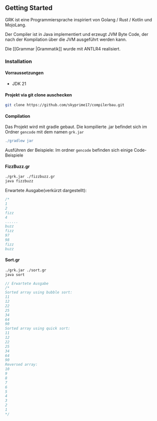 ## Getting Started

GRK ist eine Programmiersprache inspiriert von Golang / Rust / Kotlin und MojoLang.

Der Compiler ist in Java implementiert und erzeugt JVM Byte Code, der nach der Kompilation über die JVM ausgeführt werden kann. 

Die [[Grammar |Grammatik]] wurde mit ANTLR4 realisiert.
### Installation

#### Vorraussetzungen
- JDK 21

#### Projekt via git clone auschecken
```sh
git clone https://github.com/skyprime17/compilerbau.git
```
#### Compilation
Das Projekt wird mit gradle gebaut. Die kompilierte .jar befindet sich im Ordner `gencode` mit dem namen `grk.jar`
```gradle
./gradlew jar
```

Ausführen der Beispiele:
Im ordner `gencode` befinden sich einige Code-Beispiele

#### FizzBuzz.gr

```sh
./grk.jar ./fizzbuzz.gr 
java fizzbuzz
```

Erwartete Ausgabe(verkürzt dargestellt):
```rust
/*
1
2
fizz
4
......
buzz
fizz
97
98
fizz
buzz
```


#### Sort.gr
```sh
./grk.jar ./sort.gr 
java sort
```

```rust
// Erwartete Ausgabe
/*
Sorted array using bubble sort:
11
12
22
25
34
64
90
Sorted array using quick sort:
11
12
22
25
34
64
90
Reversed array:
10
9
8
7
6
5
4
3
2
1
*/
```